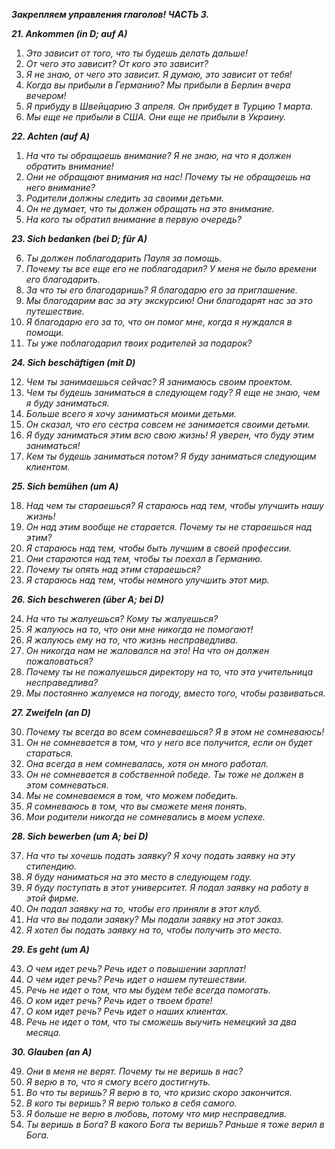 **_Закрепляем управления глаголов! ЧАСТЬ 3._**

**_21. Ankommen (in D; auf A)_**

  

1. _Это зависит от того, что ты будешь делать дальше!_
2. _От чего это зависит? От кого это зависит?_
3. _Я не знаю, от чего это зависит. Я думаю, это зависит от тебя!_
4. _Когда вы прибыли в Германию? Мы прибыли в Берлин вчера вечером!_
5. _Я прибуду в Швейцарию 3 апреля. Он прибудет в Турцию 1 марта._
6. _Мы еще не прибыли в США. Они еще не прибыли в Украину._

  

**_22. Achten (auf A)_**

  

1. _На что ты обращаешь внимание? Я не знаю, на что я должен обратить внимание!_
2. _Они не обращают внимания на нас! Почему ты не обращаешь на него внимание?_
3. _Родители должны следить за своими детьми._
4. _Он не думает, что ты должен обращать на это внимание._
5. _На кого ты обратил внимание в первую очередь?_

  

**_23. Sich bedanken (bei D; für A)_**

  

6. _Ты должен поблагодарить Пауля за помощь._
7. _Почему ты все еще его не поблагодарил? У меня не было времени его благодарить._
8. _За что ты его благодаришь? Я благодарю его за приглашение._
9. _Мы благодарим вас за эту экскурсию! Они благодарят нас за это путешествие._
10. _Я благодарю его за то, что он помог мне, когда я нуждался в помощи._
11. _Ты уже поблагодарил твоих родителей за подарок?_

  

**_24. Sich beschäftigen (mit D)_**

  

12. _Чем ты занимаешься сейчас? Я занимаюсь своим проектом._
13. _Чем ты будешь заниматься в следующем году? Я еще не знаю, чем я буду заниматься._
14. _Больше всего я хочу заниматься моими детьми._
15. _Он сказал, что его сестра совсем не занимается своими детьми._
16. _Я буду заниматься этим всю свою жизнь! Я уверен, что буду этим заниматься!_
17. _Кем ты будешь заниматься потом? Я буду заниматься следующим клиентом._

  

**_25. Sich bemühen (um A)_**

  

18. _Над чем ты стараешься? Я стараюсь над тем, чтобы улучшить нашу жизнь!_ 
19. _Он над этим вообще не старается. Почему ты не стараешься над этим?_
20. _Я стараюсь над тем, чтобы быть лучшим в своей профессии._
21. _Они стараются над тем, чтобы ты поехал в Германию._
22. _Почему ты опять над этим стараешься?_
23. _Я стараюсь над тем, чтобы немного улучшить этот мир._

  

**_26. Sich beschweren (über A; bei D)_**

  

24. _На что ты жалуешься? Кому ты жалуешься?_
25. _Я жалуюсь на то, что они мне никогда не помогают!_
26. _Я жалуюсь ему на то, что жизнь несправедлива._
27. _Он никогда нам не жаловался на это! На что он должен пожаловаться?_
28. _Почему ты не пожалуешься директору на то, что эта учительница несправедлива?_
29. _Мы постоянно жалуемся на погоду, вместо того, чтобы развиваться._

  

**_27. Zweifeln (an D)_**

  

30. _Почему ты всегда во всем сомневаешься? Я в этом не сомневаюсь!_
31. _Он не сомневается в том, что у него все получится, если он будет стараться._
32. _Она всегда в нем сомневалась, хотя он много работал._
33. _Он не сомневается в собственной победе. Ты тоже не должен в этом сомневаться._
34. _Мы не сомневаемся в том, что можем победить._
35. _Я сомневаюсь в том, что вы сможете меня понять._
36. _Мои родители никогда не сомневались в моем успехе._

  

**_28. Sich bewerben (um A; bei D)_**

  

37. _На что ты хочешь подать заявку? Я хочу подать заявку на эту стипендию._
38. _Я буду наниматься на это место в следующем году._
39. _Я буду поступать в этот университет. Я подал заявку на работу в этой фирме._
40. _Он подал заявку на то, чтобы его приняли в этот клуб._
41. _На что вы подали заявку? Мы подали заявку на этот заказ._
42. _Я хотел бы подать заявку на то, чтобы получить это место._

  

**_29. Es geht (um A)_**

  

43. _О чем идет речь? Речь идет о повышении зарплат!_
44. _О чем идет речь? Речь идет о нашем путешествии._
45. _Речь не идет о том, что мы будем тебе всегда помогать._
46. _О ком идет речь? Речь идет о твоем брате!_
47. _О ком идет речь? Речь идет о наших клиентах._
48. _Речь не идет о том, что ты сможешь выучить немецкий за два месяца._

  

**_30. Glauben (an A)_**

  

49. _Они в меня не верят. Почему ты не веришь в нас?_
50. _Я верю в то, что я смогу всего достигнуть._
51. _Во что ты веришь? Я верю в то, что кризис скоро закончится._
52. _В кого ты веришь? Я верю только в себя самого._
53. _Я больше не верю в любовь, потому что мир несправедлив._
54. _Ты веришь в Бога? В какого Бога ты веришь? Раньше я тоже верил в Бога._